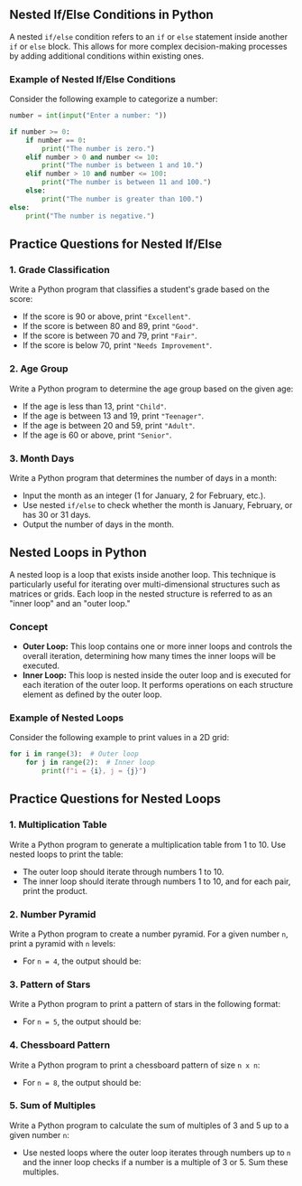 ## Nested If/Else Conditions in Python

A nested `if/else` condition refers to an `if` or `else` statement inside another `if` or `else` block. This allows for more complex decision-making processes by adding additional conditions within existing ones.

### Example of Nested If/Else Conditions

Consider the following example to categorize a number:

```python
number = int(input("Enter a number: "))

if number >= 0:
    if number == 0:
        print("The number is zero.")
    elif number > 0 and number <= 10:
        print("The number is between 1 and 10.")
    elif number > 10 and number <= 100:
        print("The number is between 11 and 100.")
    else:
        print("The number is greater than 100.")
else:
    print("The number is negative.")
```
## Practice Questions for Nested If/Else

### 1. Grade Classification

Write a Python program that classifies a student's grade based on the score:

- If the score is 90 or above, print `"Excellent"`.
- If the score is between 80 and 89, print `"Good"`.
- If the score is between 70 and 79, print `"Fair"`.
- If the score is below 70, print `"Needs Improvement"`.

### 2. Age Group

Write a Python program to determine the age group based on the given age:

- If the age is less than 13, print `"Child"`.
- If the age is between 13 and 19, print `"Teenager"`.
- If the age is between 20 and 59, print `"Adult"`.
- If the age is 60 or above, print `"Senior"`.

### 3. Month Days

Write a Python program that determines the number of days in a month:

- Input the month as an integer (1 for January, 2 for February, etc.).
- Use nested `if/else` to check whether the month is January, February, or has 30 or 31 days.
- Output the number of days in the month.



## Nested Loops in Python

A nested loop is a loop that exists inside another loop. This technique is particularly useful for iterating over multi-dimensional structures such as matrices or grids. Each loop in the nested structure is referred to as an "inner loop" and an "outer loop."

### Concept

- **Outer Loop:** This loop contains one or more inner loops and controls the overall iteration, determining how many times the inner loops will be executed.
- **Inner Loop:** This loop is nested inside the outer loop and is executed for each iteration of the outer loop. It performs operations on each structure element as defined by the outer loop.

### Example of Nested Loops

Consider the following example to print values in a 2D grid:

```python
for i in range(3):  # Outer loop
    for j in range(2):  # Inner loop
        print(f"i = {i}, j = {j}")
```

## Practice Questions for Nested Loops

### 1. Multiplication Table

Write a Python program to generate a multiplication table from 1 to 10. Use nested loops to print the table:

- The outer loop should iterate through numbers 1 to 10.
- The inner loop should iterate through numbers 1 to 10, and for each pair, print the product.

### 2. Number Pyramid

Write a Python program to create a number pyramid. For a given number `n`, print a pyramid with `n` levels:

- For `n = 4`, the output should be:


### 3. Pattern of Stars

Write a Python program to print a pattern of stars in the following format:

- For `n = 5`, the output should be:


### 4. Chessboard Pattern

Write a Python program to print a chessboard pattern of size `n x n`:

- For `n = 8`, the output should be:


### 5. Sum of Multiples

Write a Python program to calculate the sum of multiples of 3 and 5 up to a given number `n`:

- Use nested loops where the outer loop iterates through numbers up to `n` and the inner loop checks if a number is a multiple of 3 or 5. Sum these multiples.
